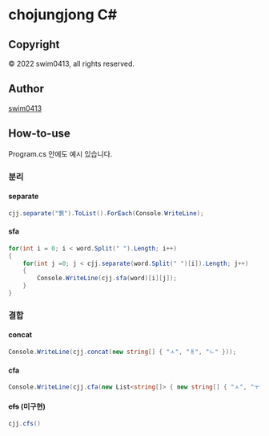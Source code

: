 # chojungjong C#

## Copyright
© 2022 swim0413, all rights reserved.

## Author
[swim0413](https://github.com/swim0413)

## How-to-use
Program.cs 안에도 예시 있습니다.

### 분리

#### separate
```cs
cjj.separate("쀍").ToList().ForEach(Console.WriteLine);
```

#### sfa
```cs
for(int i = 0; i < word.Split(" ").Length; i++)
{
    for(int j =0; j < cjj.separate(word.Split(" ")[i]).Length; j++)
    {
        Console.WriteLine(cjj.sfa(word)[i][j]);
    }
}
```

### 결합

#### concat
```cs
Console.WriteLine(cjj.concat(new string[] { "ㅅ", "ㅐ", "ㄴ" }));
```

#### cfa
```cs
Console.WriteLine(cjj.cfa(new List<string[]> { new string[] { "ㅅ", "ㅜ" }, new string[] { "ㅇ", "ㅕ", "ㅇ" }, new string[] { "ㅇ", "ㅏ" } }));
```

#### <del>cfs</del> (미구현)
```cs
cjj.cfs()
```

